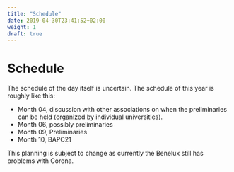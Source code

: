 ```yaml
---
title: "Schedule"
date: 2019-04-30T23:41:52+02:00
weight: 1
draft: true
---
```

# Schedule

The schedule of the day itself is uncertain. The schedule of this year is roughly like this:
- Month 04, discussion with other associations on when the preliminaries can be held (organized by individual universities).
- Month 06, possibly preliminaries
- Month 09, Preliminaries
- Month 10, BAPC21

This planning is subject to change as currently the Benelux still has problems with Corona. 
